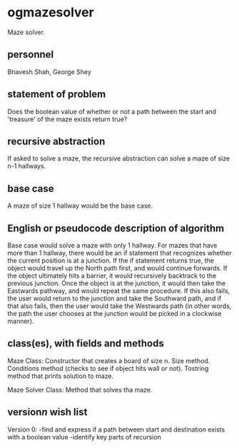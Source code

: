 # ogmazesolver
Maze solver.

## personnel
Bhavesh Shah, George Shey

## statement of problem
Does the boolean value of whether or not a path between the start and 'treasure' of the maze exists return true?

## recursive abstraction
If asked to solve a maze, the recursive abstraction can solve a maze of size n-1 hallways. 

## base case
A maze of size 1 hallway would be the base case. 

## English or pseudocode description of algorithm
Base case would solve a maze with only 1 hallway. For mazes that have more than 1 hallway, there would be an if statement that recognizes whether the current position is at a junction. If the if statement returns true, the object would travel up the North path first, and would continue forwards. If the object ultimately hits a barrier, it would recursively backtrack to the previous junction. Once the object is at the junction, it would then take the Eastwards pathway, and would repeat the same procedure. If this also fails, the user would return to the junction and take the Southward path, and if that also fails, then the user would take the Westwards path (in other words, the path the user chooses at the junction would be picked in a clockwise manner).

## class(es), with fields and methods
Maze Class:
Constructor that creates a board of size n.
Size method.
Conditions method (checks to see if object hits wall or not).
Tostring method that prints solution to maze.

Maze Solver Class:
Method that solves tha maze.

## version*n* wish list
Version 0:
  -find and express if a path between start and destination exists with a boolean value
  -identify key parts of recursion
